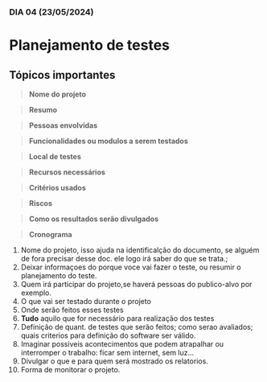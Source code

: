 ### DIA 04 (23/05/2024)

# Planejamento de testes

## Tópicos importantes

 > **Nome do projeto**

 > **Resumo**

 > **Pessoas envolvidas**

 > **Funcionalidades ou modulos a serem testados**

 > **Local de testes**

 > **Recursos necessários**

 > **Critérios usados**

 > **Riscos**

 > **Como os resultados serão divulgados**

 > **Cronograma**

 01. Nome do projeto, isso ajuda na identificalção do documento, se alguém de fora precisar desse doc. ele logo irá saber do que se trata.;
 02. Deixar informaçoes do porque voce vai fazer o teste, ou resumir o planejamento do teste.
 03. Quem irá participar do projeto,se haverá pessoas do publico-alvo por exemplo.
 04. O que vai ser testado durante o projeto
 05. Onde serão feitos esses testes
 06. **Tudo** aquilo que for necessário para realização dos testes
 07. Definição de quant. de testes que serão feitos; como serao avaliados; quais criterios para definição do software ser válido.
 08. Imaginar possiveis acontecimentos que podem atrapalhar ou interromper o trabalho: ficar sem internet, sem luz...
 09. Divulgar o que e para quem será mostrado os relatorios.
 10. Forma de monitorar o projeto.